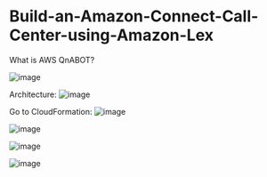 # Build-an-Amazon-Connect-Call-Center-using-Amazon-Lex

What is AWS QnABOT?

![image](https://github.com/redjules/Build-an-Amazon-Connect-Call-Center-using-Amazon-Lex-/assets/106017493/adb5ee39-13b0-4132-bcc5-4691a37ac632)


Architecture:
![image](https://github.com/redjules/Build-an-Amazon-Connect-Call-Center-using-Amazon-Lex-/assets/106017493/5aa6fa88-b6f3-48da-9972-437ed743c567)

Go to CloudFormation:
![image](https://github.com/redjules/Build-an-Amazon-Connect-Call-Center-using-Amazon-Lex-/assets/106017493/d4f668b0-d525-4950-8888-c28767298b03)


![image](https://github.com/redjules/Build-an-Amazon-Connect-Call-Center-using-Amazon-Lex-/assets/106017493/f686d420-9200-4e53-93f2-5d170ba1af1e)

![image](https://github.com/redjules/Build-an-Amazon-Connect-Call-Center-using-Amazon-Lex-/assets/106017493/f3cb788c-0122-401b-9ffd-c56d429e25a5)


![image](https://github.com/redjules/Build-an-Amazon-Connect-Call-Center-using-Amazon-Lex-/assets/106017493/44627e97-5676-42b5-a0f8-d03a0a83f82a)
